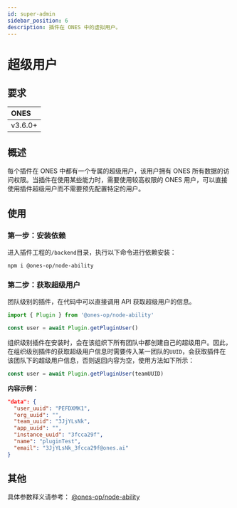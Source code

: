 ```yaml
---
id: super-admin
sidebar_position: 6
description: 插件在 ONES 中的虚拟用户。
---
```


# 超级用户

## 要求

| **ONES** |
| :------- |
| v3.6.0+  |

## 概述

每个插件在 ONES 中都有一个专属的超级用户，该用户拥有 ONES 所有数据的访问权限。当插件在使用某些能力时，需要使用较高权限的 ONES 用户，可以直接使用插件超级用户而不需要预先配置特定的用户。

## 使用

### 第一步：安装依赖

进入插件工程的`/backend`目录，执行以下命令进行依赖安装：

```shell
npm i @ones-op/node-ability
```

### 第二步：获取超级用户

团队级别的插件，在代码中可以直接调用 API 获取超级用户的信息。

```typescript
import { Plugin } from '@ones-op/node-ability'

const user = await Plugin.getPluginUser()
```

组织级别插件在安装时，会在该组织下所有团队中都创建自己的超级用户。因此，在组织级别插件的获取超级用户信息时需要传入某一团队的`UUID`，会获取插件在该团队下的超级用户信息，否则返回内容为空，使用方法如下所示：

```typescript
const user = await Plugin.getPluginUser(teamUUID)
```

**内容示例：**

```json
"data": {
  "user_uuid": "PEFDXMK1",
  "org_uuid": "",
  "team_uuid": "3JjYLsNk",
  "app_uuid": "",
  "instance_uuid": "3fcca29f",
  "name": "pluginTest",
  "email": "3JjYLsNk_3fcca29f@ones.ai"
}
```

## 其他

具体参数释义请参考： [@ones-op/node-ability](../../reference/packages/node-ability/node-ability.md#getPluginUser)

